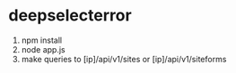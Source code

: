 # deepselecterror

1. npm install
2. node app.js
3. make queries to [ip]/api/v1/sites or [ip]/api/v1/siteforms
